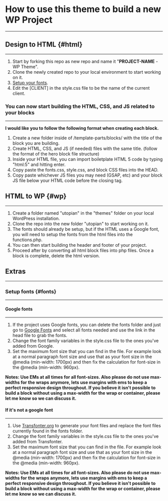 # How to use this theme to build a new WP Project
***

## Design to HTML {#html}
***

1. Start by forking this repo as new repo and name it "**PROJECT-NAME** - WP Theme".
2. Clone the newly created repo to your local environment to start working on it.
3. [Setup your fonts](#markdown-header-setup-fonts).
4. Edit the [CLIENT] in the style.css file to be the name of the current client.

### You can now start building the HTML, CSS, and JS related to your blocks ###
***

**I would like you to follow the following format when creating each block.**

1. Create a new folder inside of /template-parts/blocks/ with the title of the block you are building.
2. Create HTML, CSS, and JS (if needed) files with the same title. (follow the format of the hero block file structure)
3. Inside your HTML file, you can import boiletplate HTML 5 code by typing "html:5" and hitting enter.
4. Copy paste the fonts.css, style.css, and block CSS files into the HEAD.
5. Copy paste whichever JS files you may need (GSAP, etc) and your block JS file below your HTML code before the </body> closing tag.

## HTML to WP {#wp}
***

1. Create a folder named "utopian" in the "themes" folder on your local WordPress installation.
2. Clone the repo into the new folder "utopian" to start working on it.
3. The fonts should already be setup, but if the HTML uses a Google font, you will need to setup the fonts from the html files into the functions.php.
4. You can then start building the header and footer of your project.
5. Proceed after by converting all html block files into php files. Once a block is complete, delete the html version.

## Extras
***

### Setup fonts {#fonts}
***

#### Google fonts
***

1. If the project uses Google fonts, you can delete the fonts folder and just go to [Google Fonts](https://fonts.google.com/) and select all fonts needed and use the link in the head file to grab the fonts.
2. Change the font family variables in the style.css file to the ones you've added from Google.
3. Set the maximum font size that you can find in the file. For example look at a normal paragraph font size and use that as your font size in the @media (min-width: 1700px) and then fix the calculation for font-size in the @media (min-width: 960px).

**Notes: Use EMs at all times for all font-sizes. Also please do not use max-widths for the wraps anymore, lets use margins with ems to keep a perfect responsive design throughout. If you believe it isn't possible to build a block without using a max-width for the wrap or container, please let me know so we can discuss it.**

#### If it's not a google font
***

1. Use <a href="https://transfonter.org/">Transfonter.org</a> to generate your font files and replace the font files currently found in the fonts folder.
2. Change the font family variables in the style.css file to the ones you've added from Transfonter.
3. Set the maximum font size that you can find in the file. For example look at a normal paragraph font size and use that as your font size in the @media (min-width: 1700px) and then fix the calculation for font-size in the @media (min-width: 960px).

**Notes: Use EMs at all times for all font-sizes. Also please do not use max-widths for the wraps anymore, lets use margins with ems to keep a perfect responsive design throughout. If you believe it isn't possible to build a block without using a max-width for the wrap or container, please let me know so we can discuss it.**